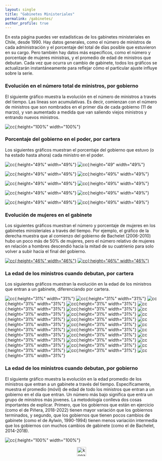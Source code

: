 ```yaml
---
layout: single
title: "Gabinetes Ministeriales"
permalink: /gabinetes/
author_profile: true
---
```


En esta página puedes ver estadísticas de los gabinetes ministeriales en Chile, desde 1990. Hay datos generales, como el número de ministros de cada administración y el porcentaje del total de días posible que estuvieron en su cargo. Pero también hay datos más específicos, como el número y porcentaje de mujeres ministras, y el promedio de edad de ministros que debutan. Cada vez que ocurra un cambio de gabinete, todos los gráficos se actualizarán instantáneamente para reflejar cómo el particular ajuste influye sobre la serie.


### Evolución en el número total de ministros, por gobierno

El siguiente gráfico muestra la evolución en el número de ministros a través del tiempo. Las líneas son acumulativas. Es decir, comienzan con el número de ministros que son nombrados en el primer día de cada gobierno (11 de marzo), y van aumentado a medida que van saliendo viejos ministros y entrando nuevos ministros.


![cc](/images/gabinete/chile_gabinete_numero_total.png){:height="100%" width="100%"}


### Porcentaje del gobierno en el poder, por cartera

Los siguientes gráficos muestran el porcentaje del gobierno que estuvo (o ha estado hasta ahora) cada ministro en el poder.

![cc](/images/gabinete/nombre/chile_nombre_Interior.png){:height="49%" width="49%"} ![cc](/images/gabinete/nombre/chile_nombre_Hacienda.png){:height="49" width="49%"}

![cc](/images/gabinete/nombre/chile_nombre_Segpres.png){:height="49%" width="49%"} ![cc](/images/gabinete/nombre/chile_nombre_Segegob.png){:height="49%" width="49%"}

![cc](/images/gabinete/nombre/chile_nombre_Defensa.png){:height="49%" width="49%"} ![cc](/images/gabinete/nombre/chile_nombre_Salud.png){:height="49%" width="49%"}

![cc](/images/gabinete/nombre/chile_nombre_Educación.png){:height="49%" width="49%"} ![cc](/images/gabinete/nombre/chile_nombre_Trabajo.png){:height="49%" width="49%"}

![cc](/images/gabinete/nombre/chile_nombre_Relaciones%20Exteriores.png){:height="49%" width="49%"} ![cc](/images/gabinete/nombre/chile_nombre_Agricultura.png){:height="49%" width="49%"}

### Evolución de mujeres en el gabinete

Los siguientes gráficos muestran el número y porcentaje de mujeres en los gabinetes ministeriales a través del tiempo. Por ejemplo, el gráfico de la derecha muestra que al comienzo del gobierno de Bachelet (2006-2010) hubo un poco más de 50% de mujeres, pero el número relativo de mujeres en relación a hombres descendió hacia la mitad de su cuatrienio para solo volver a subir hacia el final del gobierno.


[![cc](/images/gabinete/chile_gabinete_numero_mujeres.png){:height="46%" width="46%"}](https://tresquintos.cl/images/gabinete/chile_gabinete_numero_mujeres.png)
[![cc](/images/gabinete/chile_gabinete_porcentaje_mujeres.png){:height="46%" width="46%"}](https://tresquintos.cl/gabinete/images/chile_gabinete_porcentaje_mujeres.png)


### La edad de los ministros cuando debutan, por cartera

Los siguientes gráficos muestran la evolución en la edad de los ministros que entran a un gabinete, diferenciando por cartera.

![cc](/images/gabinete/edad/chile_edad_Agricultura.png){:height="31%" width="31%"}
![cc](/images/gabinete/edad/chile_edad_Bienes%20Nacionales.png){:height="31%" width="31%"}
![cc](/images/gabinete/edad/chile_edad_Cultura.png){:height="31%" width="31%"}
![cc](/images/gabinete/edad/chile_edad_Defensa.png){:height="31%" width="31%"}
![cc](/images/gabinete/edad/chile_edad_Deporte.png){:height="31%" width="31%"}
![cc](/images/gabinete/edad/chile_edad_Desarrollo%20Social.png){:height="31%" width="31%"}
![cc](/images/gabinete/edad/chile_edad_Economía.png){:height="31%" width="31%"}
![cc](/images/gabinete/edad/chile_edad_Educación.png){:height="31%" width="31%"}
![cc](/images/gabinete/edad/chile_edad_Energía.png){:height="31%" width="31%"}
![cc](/images/gabinete/edad/chile_edad_Hacienda.png){:height="31%" width="31%"}
![cc](/images/gabinete/edad/chile_edad_Interior.png){:height="31%" width="31%"}
![cc](/images/gabinete/edad/chile_edad_Justicia.png){:height="31%" width="31%"}
![cc](/images/gabinete/edad/chile_edad_Medio%20Ambiente.png){:height="31%" width="31%"}
![cc](/images/gabinete/edad/chile_edad_Minería.png){:height="31%" width="31%"}
![cc](/images/gabinete/edad/chile_edad_Mujer.png){:height="31%" width="31%"}
![cc](/images/gabinete/edad/chile_edad_Obras%20Públicas.png){:height="31%" width="31%"}
![cc](/images/gabinete/edad/chile_edad_Relaciones%20Exteriores.png){:height="31%" width="31%"}
![cc](/images/gabinete/edad/chile_edad_Salud.png){:height="31%" width="31%"}
![cc](/images/gabinete/edad/chile_edad_Segegob.png){:height="31%" width="31%"}
![cc](/images/gabinete/edad/chile_edad_Segpres.png){:height="31%" width="31%"}
![cc](/images/gabinete/edad/chile_edad_Trabajo.png){:height="31%" width="31%"}
![cc](/images/gabinete/edad/chile_edad_Transporte.png){:height="31%" width="31%"}
![cc](/images/gabinete/edad/chile_edad_Vivienda.png){:height="31%" width="31%"}



### La edad de los ministros cuando debutan, por gobierno

El siguiente gráfico muestra la evolución en la edad promedio de los ministros que entran a un gabinete a través del tiempo. Específicamente, muestra el promedio (móvil) de edad de todo los ministros que entran a un gobierno en el día que entran. Un número más bajo significa que entra un grupo de ministros más jovenes. La metodología conlleva dos cosas importantes de explicar. Primero, que los gobiernos que están en ejercicio (como el de Piñera, 2018-2022) tienen mayor variación que los gobiernos terminados, y segundo, que los gobiernos que tienen pocos cambios de gabinete (como el de Aylwin, 1990-1994) tienen menos variación intermedia que los gobiernos con muchos cambios de gabinete (como el de Bachelet, 2014-2018).

![cc](/images/gabinete/chile_gabinete_promedio_edad.png){:height="100%" width="100%"}



<!-- NES -->
<style>
.aligncenter {
    text-align: center;
}
</style>
<p class="aligncenter">
    <img src="/images/nes.png" width="30" height="30" alt="konami" />
</p>
<script src="/js/topsecret.js"></script>


<!-- Favicon -->
<link rel="apple-touch-icon" sizes="180x180" href="/apple-touch-icon.png">
<link rel="icon" type="image/png" sizes="32x32" href="/favicon-32x32.png">
<link rel="icon" type="image/png" sizes="16x16" href="/favicon-16x16.png">
<link rel="manifest" href="/site.webmanifest">
<link rel="mask-icon" href="/safari-pinned-tab.svg" color="#5bbad5">
<meta name="msapplication-TileColor" content="#b91d47">
<meta name="theme-color" content="#ffffff">
